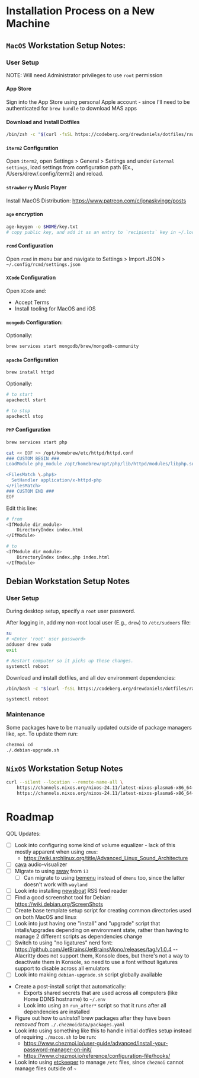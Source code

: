 # Installation Process on a New Machine

## `MacOS` Workstation Setup Notes:

### User Setup

NOTE: Will need Administrator privileges to use `root` permission

#### App Store

Sign into the App Store using personal Apple account - since I'll need to be authenticated for `brew bundle` to download MAS apps

#### Download and Install Dotfiles

```zsh
/bin/zsh -c "$(curl -fsSL https://codeberg.org/drewdaniels/dotfiles/raw/branch/main/macos.sh)"
```

#### `iterm2` Configuration

Open `iterm2`, open Settings > General > Settings and under `External settings`, load settings from configuration path (Ex., /Users/drew/.config/iterm2) and reload.

#### `strawberry` Music Player

Install MacOS Distribution: https://www.patreon.com/c/jonaskvinge/posts

#### `age` encryption

```bash
age-keygen -o $HOME/key.txt
# copy public key, and add it as an entry to `recipients` key in ~/.local/share/chezmoi/.chezmoi.toml.tmpl
```

#### `rcmd` Configuration

Open `rcmd` in menu bar and navigate to Settings > Import JSON > `~/.config/rcmd/settings.json`

#### `XCode` Configuration

Open `XCode` and:

- Accept Terms
- Install tooling for MacOS and iOS

#### `mongodb` Configuration:

Optionally:

```bash
brew services start mongodb/brew/mongodb-community
```

#### `apache` Configuration

```bash
brew install httpd
```

Optionally:

```bash
# to start
apachectl start

# to stop
apachectl stop
```

#### `PHP` Configuration

```bash
brew services start php
```

```bash
cat << EOF >> /opt/homebrew/etc/httpd/httpd.conf
### CUSTOM BEGIN ###
LoadModule php_module /opt/homebrew/opt/php/lib/httpd/modules/libphp.so

<FilesMatch \.php$>
  SetHandler application/x-httpd-php
</FilesMatch>
### CUSTOM END ###
EOF
```

Edit this line:

```bash
# from
<IfModule dir_module>
    DirectoryIndex index.html
</IfModule>

# to
<IfModule dir_module>
    DirectoryIndex index.php index.html
</IfModule>
```

## Debian Workstation Setup Notes

### User Setup

During desktop setup, specify a `root` user password.

After logging in, add my non-root local user (E.g., `drew`) to `/etc/sudoers` file:

```bash
su
# <Enter 'root' user password>
adduser drew sudo
exit

# Restart computer so it picks up these changes.
systemctl reboot
```

Download and install dotfiles, and all dev environment dependencies:

```bash
/bin/bash -c "$(curl -fsSL https://codeberg.org/drewdaniels/dotfiles/raw/branch/main/debian-install.sh)"

systemctl reboot
```

### Maintenance

Some packages have to be manually updated outside of package managers like, `apt`. To update them run:

```bash
chezmoi cd
./.debian-upgrade.sh
```

## `NixOS` Workstation Setup Notes

```bash
curl --silent --location --remote-name-all \
    https://channels.nixos.org/nixos-24.11/latest-nixos-plasma6-x86_64-linux.iso.sha256 \
    https://channels.nixos.org/nixos-24.11/latest-nixos-plasma6-x86_64-linux.iso
```

# Roadmap

QOL Updates:

- [ ] Look into configuring some kind of volume equalizer - lack of this mostly apparent when using `cmus`:
  - https://wiki.archlinux.org/title/Advanced_Linux_Sound_Architecture
- [ ] [cava](https://github.com/karlstav/cava) audio-visualizer
- [ ] Migrate to using [sway](https://github.com/swaywm/sway) from `i3`
  - [ ] Can migrate to using [bemenu](https://github.com/Cloudef/bemenu) instead of `dmenu` too, since the latter doesn't work with `wayland`
- [ ] Look into installing [newsboat](https://newsboat.org/releases/2.39/docs/newsboat.html) RSS feed reader
- [ ] Find a good screenshot tool for Debian: https://wiki.debian.org/ScreenShots
- [ ] Create base template setup script for creating common directories used on both MacOS and linux
- [ ] Look into just having one "install" and "upgrade" script that intalls/upgrades depending on environment state, rather than having to manage 2 different scripts as dependencies change
- [ ] Switch to using "no ligatures" nerd font: https://github.com/JetBrains/JetBrainsMono/releases/tag/v1.0.4
      -- Alacritty does not support them, Konsole does, but there's not a way to deactivate them in Konsole, so need to use a font without ligatures support to disable across all emulators
- [ ] Look into making `debian-upgrade.sh` script globally available
- Create a post-install script that automatically:
  - Exports shared secrets that are used across all computers (like Home DDNS hostname) to `~/.env`
  - Look into using an `run_after*` script so that it runs after all dependencies are installed
- Figure out how to _uninstall_ brew packages after they have been _removed_ from `./.chezmoidata/packages.yaml`
- Look into using something like this to handle initial dotfiles setup instead of requiring `./macos.sh` to be run:
  - https://www.chezmoi.io/user-guide/advanced/install-your-password-manager-on-init/
  - https://www.chezmoi.io/reference/configuration-file/hooks/
- Look into using [etckeeper](https://etckeeper.branchable.com/README/) to manage `/etc` files, since `chezmoi` cannot manage files outside of `~`

